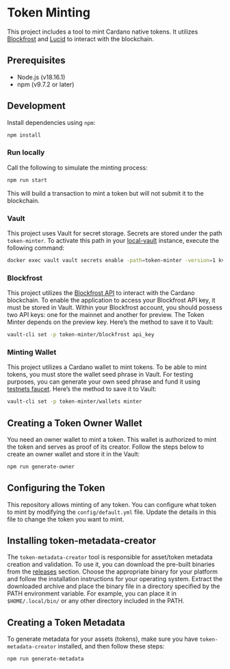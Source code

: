 # Token Minting

This project includes a tool to mint Cardano native tokens. It utilizes
[Blockfrost](https://blockfrost.io/) and
[Lucid](https://lucid.spacebudz.io/) to interact with the blockchain.

## Prerequisites

- Node.js (v18.16.1)
- npm (v9.7.2 or later)

## Development

Install dependencies using `npm`:

``` bash
npm install
```

### Run locally

Call the following to simulate the minting process:

``` bash
npm run start
```

This will build a transaction to mint a token but will not submit it to
the blockchain.

### Vault

This project uses Vault for secret storage. Secrets are stored under the
path `token-minter`. To activate this path in your
[local-vault](https://github.com/MynthAI/local-vault) instance, execute
the following command:

``` bash
docker exec vault vault secrets enable -path=token-minter -version=1 kv
```

### Blockfrost

This project utilizes the [Blockfrost API](https://blockfrost.dev/) to
interact with the Cardano blockchain. To enable the application to
access your Blockfrost API key, it must be stored in Vault. Within your
Blockfrost account, you should possess two API keys: one for the mainnet
and another for preview. The Token Minter depends on the preview key.
Here’s the method to save it to Vault:

``` bash
vault-cli set -p token-minter/blockfrost api_key
```

### Minting Wallet

This project utilizes a Cardano wallet to mint tokens. To be able to
mint tokens, you must store the wallet seed phrase in Vault. For testing
purposes, you can generate your own seed phrase and fund it using
[testnets
faucet](https://docs.cardano.org/cardano-testnet/tools/faucet/). Here’s
the method to save it to Vault:

``` bash
vault-cli set -p token-minter/wallets minter
```

## Creating a Token Owner Wallet

You need an owner wallet to mint a token. This wallet is authorized to
mint the token and serves as proof of its creator. Follow the steps
below to create an owner wallet and store it in the Vault:

``` bash
npm run generate-owner
```

## Configuring the Token

This repository allows minting of any token. You can configure what
token to mint by modifying the `config/default.yml` file. Update the
details in this file to change the token you want to mint.

## Installing token-metadata-creator

The `token-metadata-creator` tool is responsible for asset/token
metadata creation and validation. To use it, you can download the
pre-built binaries from the
[releases](https://github.com/input-output-hk/offchain-metadata-tools#pre-built-binaries)
section. Choose the appropriate binary for your platform and follow the
installation instructions for your operating system. Extract the
downloaded archive and place the binary file in a directory specified by
the PATH environment variable. For example, you can place it in
`$HOME/.local/bin/` or any other directory included in the PATH.

## Creating a Token Metadata

To generate metadata for your assets (tokens), make sure you have
`token-metadata-creator` installed, and then follow these steps:

``` bash
npm run generate-metadata
```
